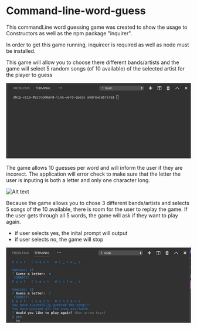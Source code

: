 # Command-line-word-guess

This commandLine word guessing game was created to show the usage to Constructors as well as the npm package "inquirer".

In order to get this game running, inquireer is required as well as node must be installed.

This game will allow you to choose there different bands/artists and the game will select 5 random songs (of 10 available) of the selected artist for the player to guess

![Alt text](./gifOfReadme/greeting.gif)

The game allows 10 guesses per word and will inform the user if they are incorect.  The application will error check to make sure that the letter the user is inputing is both a letter and only one character long.

![Alt text](./gifOfReadme/guessing.gif)

Because the game allows you to chose 3 different bands/artists and selects 5 songs of the 10 available, there is room for the user to replay the game.  If the user gets through all 5 words, the game will ask if they want to play again.
* if user selects yes, the inital prompt will output
* if user selects no, the game will stop

![Alt text](./gifOfReadme/ending2.gif)

